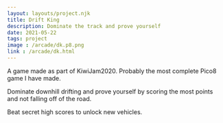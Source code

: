 ```yaml
---
layout: layouts/project.njk
title: Drift King
description: Dominate the track and prove yourself
date: 2021-05-22
tags: project
image : /arcade/dk.p8.png
link : /arcade/dk.html
---
```


A game made as part of KiwiJam2020. Probably the most complete Pico8 game I have made.

Dominate downhill drifting and prove yourself by scoring the most points and not falling off of the road.

Beat secret high scores to unlock new vehicles.